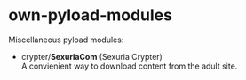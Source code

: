 # own-pyload-modules

Miscellaneous pyload modules:

- crypter/**SexuriaCom** (Sexuria Crypter)<br />
  A convienient way to download content from the adult site.
